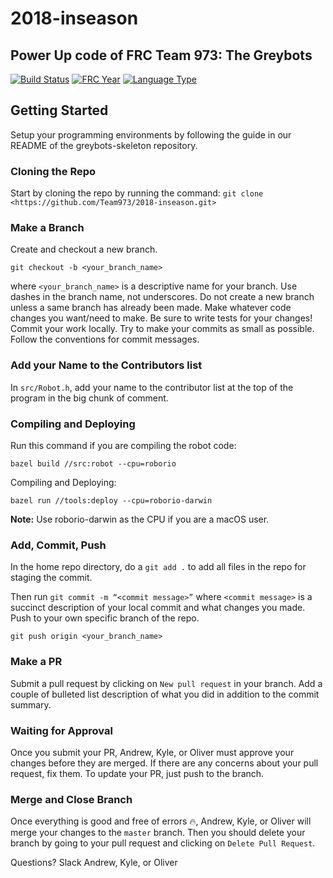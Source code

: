 # 2018-inseason
## Power Up code of FRC Team 973: The Greybots

[![Build Status](https://travis-ci.com/Team973/2018-inseason.svg?token=9qRQZ4Pb162wPMEfroVb&branch=master)](https://travis-ci.com/Team973/2018-inseason)
[![FRC Year](https://img.shields.io/badge/frc-2018-brightgreen.svg)](https://www.firstinspires.com/robotics/frc/game-and-season)
[![Language Type](https://img.shields.io/badge/language-c++-brightgreen.svg)](https://wpilib.screenstepslive.com/s/4485/m/13810)

## Getting Started
Setup your programming environments by following the guide in our README of the greybots-skeleton repository. 

### Cloning the Repo
Start by cloning the repo by running the command:
`git clone <https://github.com/Team973/2018-inseason.git>`

### Make a Branch
Create and checkout a new branch. 

`git checkout -b <your_branch_name>`

where `<your_branch_name>` is a descriptive name for your branch. Use dashes in the branch name, not underscores. Do not create a new branch unless a same branch has already been made. Make whatever code changes you want/need to make. Be sure to write tests for your changes! Commit your work locally. Try to make your commits as small as possible. Follow the conventions for commit messages.

### Add your Name to the Contributors list
In `src/Robot.h`, add your name to the contributor list at the top of the program in the big chunk of comment.

### Compiling and Deploying
Run this command if you are compiling the robot code: 

`bazel build //src:robot --cpu=roborio` 

Compiling and Deploying:

`bazel run //tools:deploy --cpu=roborio-darwin`

**Note:** Use roborio-darwin as the CPU if you are a macOS user.

### Add, Commit, Push
In the home repo directory, do a `git add .` to add all files in the repo for staging the commit.

Then run `git commit -m “<commit message>”` where `<commit message>` is a succinct description of your local commit and what changes you made. Push to your own specific branch of the repo. 

`git push origin <your_branch_name>` 

### Make a PR
Submit a pull request by clicking on `New pull request` in your branch. Add a couple of bulleted list description of what you did in addition to the commit summary. 

### Waiting for Approval
Once you submit your PR, Andrew, Kyle, or Oliver must approve your changes before they are merged. If there are any concerns about your pull request, fix them. To update your PR, just push to the branch. 

### Merge and Close Branch
Once everything is good and free of errors :fire:, Andrew, Kyle, or Oliver will merge your changes to the `master` branch. Then you should delete your branch by going to your pull request and clicking on `Delete Pull Request`.

Questions? Slack Andrew, Kyle, or Oliver
